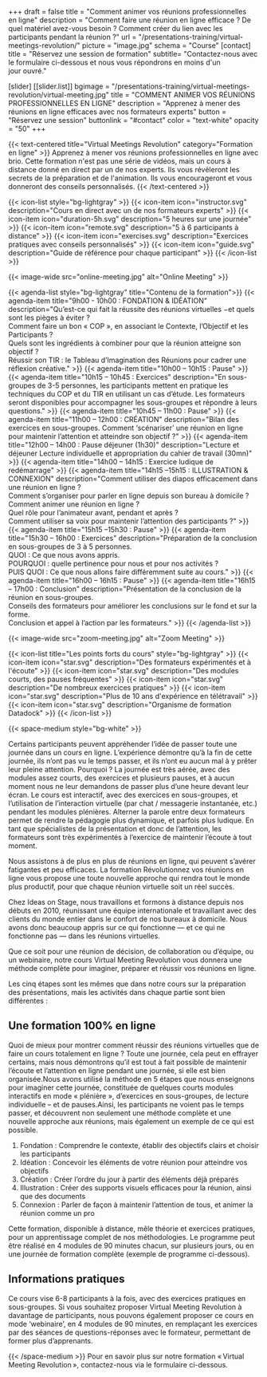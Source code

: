 +++
draft		= false
title		= "Comment animer vos réunions professionnelles en ligne"
description = "Comment faire une réunion en ligne efficace ? De quel matériel avez-vous besoin ? Comment créer du lien avec les participants pendant la réunion ?"
url	 		= "/presentations-training/virtual-meetings-revolution/"
picture		= "image.jpg"
schema		= "Course"
[contact]
	title	= "Réservez une session de formation"
	subtitle= "Contactez-nous avec le formulaire ci-dessous et nous vous répondrons en moins d'un jour ouvré."
	
[slider]
	[[slider.list]]
		bgimage		= "/presentations-training/virtual-meetings-revolution/virtual-meeting.jpg"
		title		= "COMMENT ANIMER VOS RÉUNIONS PROFESSIONNELLES EN LIGNE"
		description	= "Apprenez à mener des réunions en ligne efficaces avec nos formateurs experts"
		button		= "Réservez une session"
		buttonlink	= "#contact"
		color		= "text-white" 
		opacity		= "50"
+++  
 
{{< text-centered title="Virtual Meetings Revolution" category="Formation en ligne" >}}
Apprenez à mener vos réunions professionnelles en ligne avec brio. Cette formation n'est pas une série de vidéos, mais un cours à distance donné en direct par un de nos experts. Ils vous révéleront les secrets de la préparation et de l'animation. Ils vous encourageront et vous donneront des conseils personnalisés.
{{< /text-centered >}}
 
{{< icon-list style="bg-lightgray" >}}
	{{< icon-item icon="instructor.svg" description="Cours en direct avec un de nos formateurs experts" >}}
	{{< icon-item icon="duration-5h.svg" description="5 heures sur une journée" >}}
	{{< icon-item icon="remote.svg" description="5 à 6 participants à distance" >}}
	{{< icon-item icon="exercises.svg" description="Exercices pratiques avec conseils personnalisés" >}}
	{{< icon-item icon="guide.svg" description="Guide de référence pour chaque participant" >}}
{{< /icon-list >}}

{{< image-wide src="online-meeting.jpg" alt="Online Meeting" >}}

{{< agenda-list style="bg-lightgray" title="Contenu de la formation">}}
	{{< agenda-item title="9h00 - 10h00 : FONDATION & IDÉATION" description="Qu’est-ce qui fait la réussite des réunions virtuelles −et quels sont les pièges à éviter ?<br>Comment faire un bon « COP », en associant le Contexte, l’Objectif et les Participants ?<br>Quels sont les ingrédients à combiner pour que la réunion atteigne son objectif ?<br>Réussir son TIR : le Tableau d’Imagination des Réunions pour cadrer une réflexion créative." >}}
	{{< agenda-item title="10h00 – 10h15 : Pause" >}}
	{{< agenda-item title="10h15 – 10h45 : Exercices" description="En sous-groupes de 3-5 personnes, les participants mettent en pratique les techniques du COP et du TIR en utilisant un cas d’étude. Les formateurs seront disponibles pour accompagner les sous-groupes et répondre à leurs questions." >}}
	{{< agenda-item title="10h45 – 11h00 : Pause" >}}
	{{< agenda-item title="11h00 – 12h00 : CRÉATION" description="Bilan des exercices en sous-groupes. Comment ‘scénariser’ une réunion en ligne pour maintenir l’attention et atteindre son objectif ?" >}}
	{{< agenda-item title="12h00 – 14h00 : Pause déjeuner (1h30)" description="Lecture et déjeuner Lecture individuelle et appropriation du cahier de travail (30mn)" >}}
	{{< agenda-item title="14h00 – 14h15 : Exercice ludique de redémarrage" >}}
	{{< agenda-item title="14h15 –15h15 : ILLUSTRATION & CONNEXION" description="Comment utiliser des diapos efficacement dans une réunion en ligne ?<br>Comment s’organiser pour parler en ligne depuis son bureau à domicile ?<br>Comment animer une réunion en ligne ?<br>Quel rôle pour l’animateur avant, pendant et après ?<br>Comment utiliser sa voix pour maintenir l’attention des participants ?" >}}
	{{< agenda-item title="15h15 –15h30 : Pause" >}}
	{{< agenda-item title="15h30 – 16h00 : Exercices" description="Préparation de la conclusion en sous-groupes de 3 à 5 personnes.<br>QUOI : Ce que nous avons appris.<br>POURQUOI : quelle pertinence pour nous et pour nos activités ?<br>PUIS QUOI : Ce que nous allons faire différemment suite au cours." >}}
	{{< agenda-item title="16h00 – 16h15 : Pause" >}}
	{{< agenda-item title="16h15 – 17h00 : Conclusion" description="Présentation de la conclusion de la réunion en sous-groupes.<br>Conseils des formateurs pour améliorer les conclusions sur le fond et sur la forme.<br>Conclusion et appel à l’action par les formateurs." >}}
{{< /agenda-list >}}

{{< image-wide src="zoom-meeting.jpg" alt="Zoom Meeting" >}}

{{< icon-list title="Les points forts du cours" style="bg-lightgray" >}}
	{{< icon-item icon="star.svg" description="Des formateurs expérimentés et à l'écoute" >}}
	{{< icon-item icon="star.svg" description="Des modules courts, des pauses fréquentes" >}}
	{{< icon-item icon="star.svg" description="De nombreux exercices pratiques" >}}
	{{< icon-item icon="star.svg" description="Plus de 10 ans d'expérience en télétravail" >}}
	{{< icon-item icon="star.svg" description="Organisme de formation Datadock" >}}
{{< /icon-list >}}

{{< space-medium style="bg-white" >}}

Certains participants peuvent appréhender l’idée de passer toute une journée dans un cours en ligne. L’expérience démontre qu’à la fin de cette journée, ils n’ont pas vu le temps passer, et ils n’ont eu aucun mal à y prêter leur pleine attention. Pourquoi ? La journée est très aérée, avec des modules assez courts, des exercices et plusieurs pauses, et à aucun moment nous ne leur demandons de passer plus d’une heure devant leur écran. Le cours est interactif, avec des exercices en sous-groupes, et l’utilisation de l’interaction virtuelle (par chat / messagerie instantanée, etc.) pendant les modules plénières. Alterner la parole entre deux formateurs permet de rendre la pédagogie plus dynamique, et parfois plus ludique. En tant que spécialistes de la présentation et donc de l’attention, les formateurs sont très expérimentés à l’exercice de maintenir l’écoute à tout moment.

Nous assistons à de plus en plus de réunions en ligne, qui peuvent s’avérer fatigantes et peu efficaces.
La formation Révolutionnez vos réunions en ligne vous propose une toute nouvelle approche qui rendra tout le monde plus productif, pour que chaque réunion virtuelle soit un réel succès.

Chez Ideas on Stage, nous travaillons et formons à distance depuis nos débuts en 2010, réunissant une équipe internationale et travaillant avec des clients du monde entier dans le confort de nos bureaux à domicile. Nous avons donc beaucoup appris sur ce qui fonctionne — et ce qui ne fonctionne pas — dans les réunions virtuelles.

Que ce soit pour une réunion de décision, de collaboration ou d’équipe, ou un webinaire, notre cours Virtual Meeting Revolution vous donnera une méthode complète pour imaginer, préparer et réussir vos réunions en ligne.

Les cinq étapes sont les mêmes que dans notre cours sur la préparation des présentations, mais les activités dans chaque partie sont bien différentes :

## Une formation 100% en ligne

Quoi de mieux pour montrer comment réussir des réunions virtuelles que de faire un cours totalement en ligne ? Toute une journée, cela peut en effrayer certains, mais nous démontrons qu’il est tout à fait possible de maintenir l’écoute et l’attention en ligne pendant une journée, si elle est bien organisée.Nous avons utilisé la méthode en 5 étapes que nous enseignons pour imaginer cette journée, constituée de quelques courts modules interactifs en mode « plénière », d’exercices en sous-groupes, de lecture individuelle – et de pauses.Ainsi, les participants ne voient pas le temps passer, et découvrent non seulement une méthode complète et une nouvelle approche aux réunions, mais également un exemple de ce qui est possible.

1. Fondation : Comprendre le contexte, établir des objectifs clairs et choisir les participants
2. Idéation : Concevoir les éléments de votre réunion pour atteindre vos objectifs
3. Création : Créer l’ordre du jour à partir des éléments déjà préparés
4. Illustration : Créer des supports visuels efficaces pour la réunion, ainsi que des documents
5. Connexion : Parler de façon à maintenir l’attention de tous, et animer la réunion comme un pro

Cette formation, disponible à distance, mêle théorie et exercices pratiques, pour un apprentissage complet de nos méthodologies. Le programme peut être réalisé en 4 modules de 90 minutes chacun, sur plusieurs jours, ou en une journée de formation complète (exemple de programme ci-dessous). 

## Informations pratiques

Ce cours vise 6-8 participants à la fois, avec des exercices pratiques en sous-groupes. Si vous souhaitez proposer Virtual Meeting Revolution à davantage de participants, nous pouvons également proposer ce cours en mode ‘webinaire’, en 4 modules de 90 minutes, en remplaçant les exercices par des séances de questions-réponses avec le formateur, permettant de former plus d’apprenants. 

{{< /space-medium >}}
Pour en savoir plus sur notre formation « Virtual Meeting Revolution », contactez-nous via le formulaire ci-dessous.
